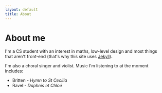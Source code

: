 ```yaml
---
layout: default
title: About
---
```

# About me

I'm a CS student with an interest in maths, low-level design and most things that aren't front-end (that's why this site uses [Jekyll](https://jekyllrb.com/)).

I'm also a choral singer and violist. Music I'm listening to at the moment includes:
- Britten - *Hymn to St Cecilia*
- Ravel - *Daphnis et Chloé*


